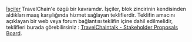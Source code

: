 [İşçiler](introduction/workers) TravelChain'e özgü bir kavramdır. İşçiler, blok zincirinin kendisinden aldıkları maaş karşılığında hizmet sağlayan tekliflerdir. Teklifin amacını açıklayan bir web veya forum bağlantısı teklifin içine dahil edilmelidir, teklifleri burada görebilirsiniz :  [TravelChaintalk - Stakeholder Proposals Board](https://bitsharestalk.org/index.php/board,75.0.html).
